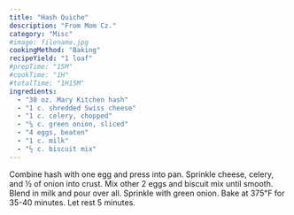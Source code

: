 ```yaml
---
title: "Hash Quiche"
description: "From Mom Cz."
category: "Misc"
#image: filename.jpg
cookingMethod: "Baking"
recipeYield: "1 loaf"
#prepTime: "15M"
#cookTime: "1H"
#totalTime: "1H15M"
ingredients:
  - "30 oz. Mary Kitchen hash"
  - "1 c. shredded Swiss cheese"
  - "1 c. celery, chopped"
  - "¼ c. green onion, sliced"
  - "4 eggs, beaten"
  - "1 c. milk"
  - "½ c. biscuit mix"
---
```


Combine hash with one egg and press into pan.
Sprinkle cheese, celery, and ½ of onion into crust.
Mix other 2 eggs and biscuit mix until smooth. Blend in milk and pour over all.
Sprinkle with green onion.
Bake at 375℉ for 35-40 minutes.
Let rest 5 minutes.
